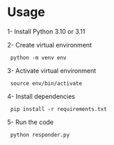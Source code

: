 # Usage

1- Install Python 3.10 or 3.11

2- Create virtual environment

` python -m venv env`

3- Activate virtual environment

` source env/bin/activate`

4- Install dependencies

` pip install -r requirements.txt`

5- Run the code

` python responder.py`